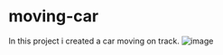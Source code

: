 # moving-car
In this project i created a car moving on track.
![image](https://github.com/piyush0mandloi/moving-car/assets/129135570/952933da-2ccd-473a-900b-49b94f7019b0)
